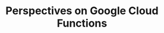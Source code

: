 ---
# Accomplishments widget.
widget: "howto"  # See https://sourcethemes.com/academic/docs/page-builder/
headless: true  # This file represents a page section.
active: true  # Activate this widget? true/false
weight: 1  # Order that this section will appear.
title: "Perspectives on Google Cloud Functions"
subtitle: ""

# Date format
#   Refer to https://sourcethemes.com/academic/docs/customization/#date-format
date_format: "Jan 2006"

# Accomplishments.
#   Add/remove as many `[[item]]` blocks below as you like.
#   `title`, `organization` and `date_start` are the required parameters.
#   Leave other parameters empty if not required.
#   Begin/end multi-line descriptions with 3 quotes `"""`.
item:  
smallItem: 
 - title: "Google Cloud Functions Tutorial : Pricing"
   summary: "rominirani.com"
   linkText: ""
   linkUrl: "https://rominirani.com/google-cloud-functions-tutorial-pricing-9cc6dc47f7c0" 
   openNewWindow: 
   image: "https://res.cloudinary.com/agile-seo/image/fetch/w_62,dpr_1.0,d_blank_am8gzx.png/https%3A%2F%2Flogo.clearbit.com%2Frominirani.com%3Fsize%3D250" 
 - title: "Everything You Need to Know About Google Cloud Functions"
   summary: "thenewstack.io"
   linkText: ""
   linkUrl: "https://thenewstack.io/serverless-everything-you-need-to-know-about-google-cloud-functions/" 
   openNewWindow: 
   image: "https://res.cloudinary.com/agile-seo/image/fetch/w_62,dpr_1.0,d_blank_am8gzx.png/https%3A%2F%2Flogo.clearbit.com%2Fthenewstack.io%3Fsize%3D250" 
 - title: "Continuous Deployment for Serverless Google Cloud Functions"
   summary: "blog.hubwa.re"
   linkText: ""
   linkUrl: "https://blog.hubwa.re/continuous-deployment-for-serverless-google-cloud-functions-175b0756be28" 
   openNewWindow: 
   image: "https://res.cloudinary.com/agile-seo/image/fetch/w_62,dpr_1.0,d_blank_am8gzx.png/https%3A%2F%2Flogo.clearbit.com%2Fblog.hubwa.re%3Fsize%3D250"  
 - title: "Google Cloud Functions vs. AWS Lambda: Fight for Serverless Cloud Domination Begins"
   summary: "cloudacademy.com"
   linkText: ""
   linkUrl: "https://cloudacademy.com/blog/google-cloud-functions-serverless/" 
   openNewWindow: 
   image: "https://res.cloudinary.com/agile-seo/image/fetch/w_62,dpr_1.0,d_blank_am8gzx.png/https%3A%2F%2Flogo.clearbit.com%2Fcloudacademy.com%3Fsize%3D250" 
---